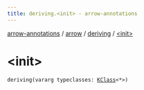 ```yaml
---
title: deriving.<init> - arrow-annotations
---
```


[arrow-annotations](../../index.html) / [arrow](../index.html) / [deriving](index.html) / [&lt;init&gt;](./-init-.html)

# &lt;init&gt;

`deriving(vararg typeclasses: `[`KClass`](https://kotlinlang.org/api/latest/jvm/stdlib/kotlin.reflect/-k-class/index.html)`<*>)`